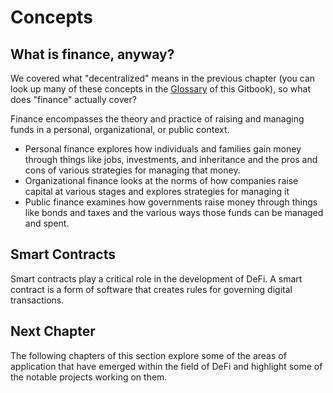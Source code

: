 # Concepts

## What is finance, anyway?

We covered what "decentralized" means in the previous chapter \(you can look up many of these concepts in the [Glossary](https://app.gitbook.com/@kermankohli/s/defi-school/~/edit/drafts/-LrvNZgBZxv5SUzCrwPQ/section-vi-defi-glossary/teminology) of this Gitbook\), so what does "finance" actually cover?

Finance encompasses the theory and practice of raising and managing funds in a personal, organizational, or public context. 

* Personal finance explores how individuals and families gain money through things like jobs, investments, and inheritance and the pros and cons of various strategies for managing that money.
* Organizational finance looks at the norms of how companies raise capital at various stages and explores strategies for managing it
* Public finance examines how governments raise money through things like bonds and taxes and the various ways those funds can be managed and spent.

## Smart Contracts

Smart contracts play a critical role in the development of DeFi. A smart contract is a form of software that creates rules for governing digital transactions.

## Next Chapter

The following chapters of this section explore some of the areas of application that have emerged within the field of DeFi and highlight some of the notable projects working on them.

